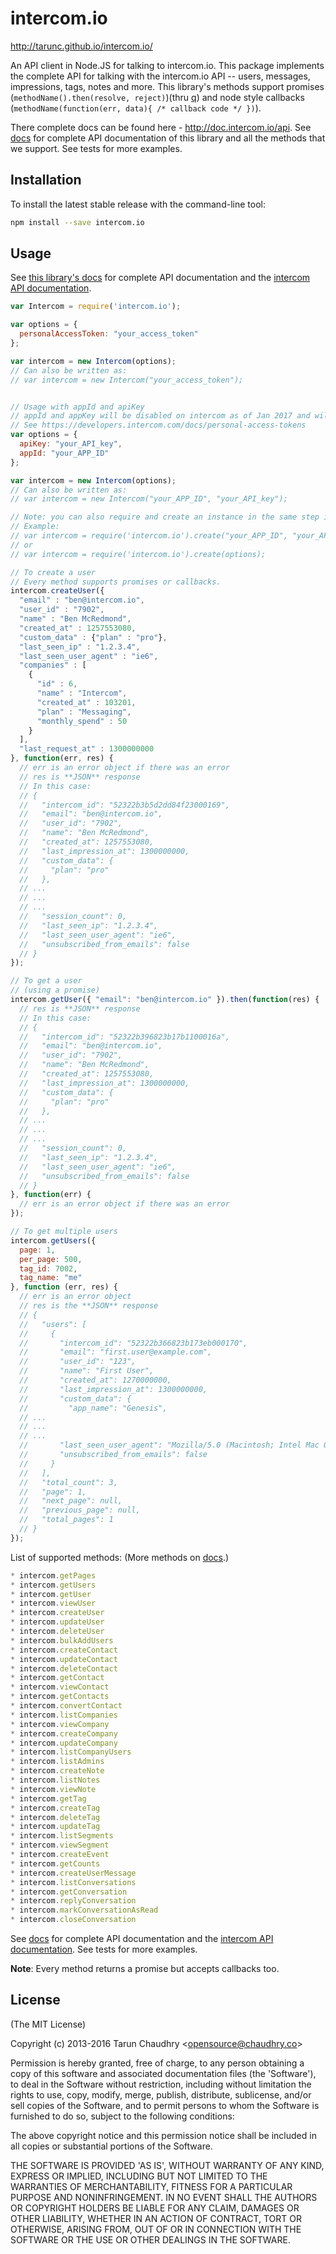 # intercom.io
http://tarunc.github.io/intercom.io/

An API client in Node.JS for talking to intercom.io. This package implements the complete API for talking with the intercom.io API -- users, messages, impressions, tags, notes and more. This library's methods support promises (`methodName().then(resolve, reject)`)(thru [q](https://github.com/kriskowal/q)) and node style callbacks (`methodName(function(err, data){ /* callback code */ })`).

There complete docs can be found here - http://doc.intercom.io/api. See [docs](http://tarunc.github.io/intercom.io/) for complete API documentation of this library and all the methods that we support. See tests for more examples.

## Installation

To install the latest stable release with the command-line tool:
```sh
npm install --save intercom.io
```

## Usage

See [this library's docs](http://tarunc.github.io/intercom.io/) for complete API documentation and the [intercom API documentation](http://doc.intercom.io/api).

```javascript
var Intercom = require('intercom.io');

var options = {
  personalAccessToken: "your_access_token"
};

var intercom = new Intercom(options);
// Can also be written as:
// var intercom = new Intercom("your_access_token");


// Usage with appId and apiKey
// appId and appKey will be disabled on intercom as of Jan 2017 and will be replaced by Personal Access Tokens
// See https://developers.intercom.com/docs/personal-access-tokens
var options = {
  apiKey: "your_API_key",
  appId: "your_APP_ID"
};

var intercom = new Intercom(options);
// Can also be written as:
// var intercom = new Intercom("your_APP_ID", "your_API_key");

// Note: you can also require and create an instance in the same step if you would like.
// Example:
// var intercom = require('intercom.io').create("your_APP_ID", "your_API_key");
// or
// var intercom = require('intercom.io').create(options);

// To create a user
// Every method supports promises or callbacks.
intercom.createUser({
  "email" : "ben@intercom.io",
  "user_id" : "7902",
  "name" : "Ben McRedmond",
  "created_at" : 1257553080,
  "custom_data" : {"plan" : "pro"},
  "last_seen_ip" : "1.2.3.4",
  "last_seen_user_agent" : "ie6",
  "companies" : [
    {
      "id" : 6,
      "name" : "Intercom",
      "created_at" : 103201,
      "plan" : "Messaging",
      "monthly_spend" : 50
    }
  ],
  "last_request_at" : 1300000000
}, function(err, res) {
  // err is an error object if there was an error
  // res is **JSON** response
  // In this case:
  // {
  //   "intercom_id": "52322b3b5d2dd84f23000169",
  //   "email": "ben@intercom.io",
  //   "user_id": "7902",
  //   "name": "Ben McRedmond",
  //   "created_at": 1257553080,
  //   "last_impression_at": 1300000000,
  //   "custom_data": {
  //     "plan": "pro"
  //   },
  // ...
  // ...
  // ...
  //   "session_count": 0,
  //   "last_seen_ip": "1.2.3.4",
  //   "last_seen_user_agent": "ie6",
  //   "unsubscribed_from_emails": false
  // }
});

// To get a user
// (using a promise)
intercom.getUser({ "email": "ben@intercom.io" }).then(function(res) {
  // res is **JSON** response
  // In this case:
  // {
  //   "intercom_id": "52322b396823b17b1100016a",
  //   "email": "ben@intercom.io",
  //   "user_id": "7902",
  //   "name": "Ben McRedmond",
  //   "created_at": 1257553080,
  //   "last_impression_at": 1300000000,
  //   "custom_data": {
  //     "plan": "pro"
  //   },
  // ...
  // ...
  // ...
  //   "session_count": 0,
  //   "last_seen_ip": "1.2.3.4",
  //   "last_seen_user_agent": "ie6",
  //   "unsubscribed_from_emails": false
  // }
}, function(err) {
  // err is an error object if there was an error
});

// To get multiple users
intercom.getUsers({
  page: 1,
  per_page: 500,
  tag_id: 7002,
  tag_name: "me"
}, function (err, res) {
  // err is an error object
  // res is the **JSON** response
  // {
  //   "users": [
  //     {
  //       "intercom_id": "52322b366823b173eb000170",
  //       "email": "first.user@example.com",
  //       "user_id": "123",
  //       "name": "First User",
  //       "created_at": 1270000000,
  //       "last_impression_at": 1300000000,
  //       "custom_data": {
  //         "app_name": "Genesis",
  // ...
  // ...
  // ...
  //       "last_seen_user_agent": "Mozilla/5.0 (Macintosh; Intel Mac OS X 10_7_3) AppleWebKit/535.11 (KHTML, like Gecko) Chrome/17.0.963.56 Safari/535.11",
  //       "unsubscribed_from_emails": false
  //     }
  //   ],
  //   "total_count": 3,
  //   "page": 1,
  //   "next_page": null,
  //   "previous_page": null,
  //   "total_pages": 1
  // }
});
```

List of supported methods: (More methods on [docs](http://tarunc.github.io/intercom.io/).)
```javascript
* intercom.getPages
* intercom.getUsers
* intercom.getUser
* intercom.viewUser
* intercom.createUser
* intercom.updateUser
* intercom.deleteUser
* intercom.bulkAddUsers
* intercom.createContact
* intercom.updateContact
* intercom.deleteContact
* intercom.getContact
* intercom.viewContact
* intercom.getContacts
* intercom.convertContact
* intercom.listCompanies
* intercom.viewCompany
* intercom.createCompany
* intercom.updateCompany
* intercom.listCompanyUsers
* intercom.listAdmins
* intercom.createNote
* intercom.listNotes
* intercom.viewNote
* intercom.getTag
* intercom.createTag
* intercom.deleteTag
* intercom.updateTag
* intercom.listSegments
* intercom.viewSegment
* intercom.createEvent
* intercom.getCounts
* intercom.createUserMessage
* intercom.listConversations
* intercom.getConversation
* intercom.replyConversation
* intercom.markConversationAsRead
* intercom.closeConversation
```

See [docs](http://tarunc.github.io/intercom.io/) for complete API documentation and the [intercom API documentation](http://doc.intercom.io/api). See tests for more examples.

__Note__: Every method returns a promise but accepts callbacks too.

## License

(The MIT License)

Copyright (c) 2013-2016 Tarun Chaudhry &lt;opensource@chaudhry.co&gt;

Permission is hereby granted, free of charge, to any person obtaining
a copy of this software and associated documentation files (the
'Software'), to deal in the Software without restriction, including
without limitation the rights to use, copy, modify, merge, publish,
distribute, sublicense, and/or sell copies of the Software, and to
permit persons to whom the Software is furnished to do so, subject to
the following conditions:

The above copyright notice and this permission notice shall be
included in all copies or substantial portions of the Software.

THE SOFTWARE IS PROVIDED 'AS IS', WITHOUT WARRANTY OF ANY KIND,
EXPRESS OR IMPLIED, INCLUDING BUT NOT LIMITED TO THE WARRANTIES OF
MERCHANTABILITY, FITNESS FOR A PARTICULAR PURPOSE AND NONINFRINGEMENT.
IN NO EVENT SHALL THE AUTHORS OR COPYRIGHT HOLDERS BE LIABLE FOR ANY
CLAIM, DAMAGES OR OTHER LIABILITY, WHETHER IN AN ACTION OF CONTRACT,
TORT OR OTHERWISE, ARISING FROM, OUT OF OR IN CONNECTION WITH THE
SOFTWARE OR THE USE OR OTHER DEALINGS IN THE SOFTWARE.
